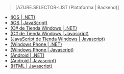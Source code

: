 > [AZURE.SELECTOR-LIST (Plataforma | Backend)]
- [(iOS | .NET)](mobile-services-dotnet-backend-ios-call-custom-api.md)
- [(iOS | JavaScript)](mobile-services-ios-call-custom-api.md)
- [(C# de Tienda Windows | .NET)](mobile-services-dotnet-backend-windows-store-dotnet-call-custom-api.md)
- [(C# de Tienda Windows | Javascript)](mobile-services-windows-store-dotnet-call-custom-api.md)
- [(JavaScript de Tienda Windows | Javascript)](mobile-services-windows-store-javascript-call-custom-api.md)
- [(Windows Phone | .NET)](mobile-services-dotnet-backend-windows-phone-call-custom-api.md)
- [(Windows Phone | Javascript)](mobile-services-windows-phone-call-custom-api.md)
- [(Android | .NET)](mobile-services-dotnet-backend-android-call-custom-api.md)
- [(Android | Javascript)](mobile-services-android-call-custom-api.md)
- [(HTML | Javascript)](mobile-services-html-call-custom-api.md)

<!---HONumber=47-->
